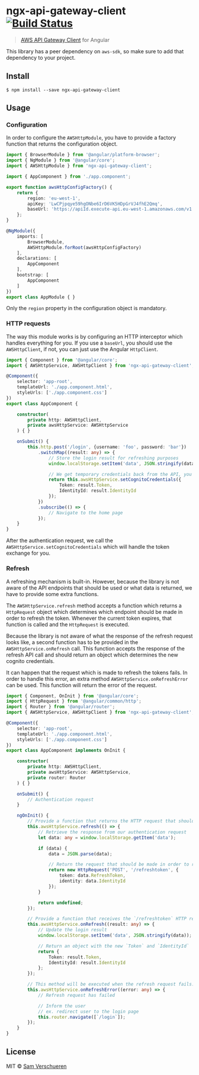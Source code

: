 # ngx-api-gateway-client [![Build Status](https://travis-ci.org/SamVerschueren/ngx-api-gateway-client.svg?branch=master)](https://travis-ci.org/SamVerschueren/ngx-api-gateway-client)

> [AWS API Gateway Client](https://aws.amazon.com/api-gateway) for Angular

This library has a peer dependency on `aws-sdk`, so make sure to add that dependency to your project.


## Install

```
$ npm install --save ngx-api-gateway-client
```


## Usage

### Configuration

In order to configure the `AWSHttpModule`, you have to provide a factory function that returns the configuration object.

```ts
import { BrowserModule } from '@angular/platform-browser';
import { NgModule } from '@angular/core';
import { AWSHttpModule } from 'ngx-api-gateway-client';

import { AppComponent } from './app.component';

export function awsHttpConfigFactory() {
	return {
		region: 'eu-west-1',
		apiKey: 'LwCPjpqye59hgONbe6IrD6VK5HDpGrVJ4fhE2Qmq',
		baseUrl: 'https://apiId.execute-api.eu-west-1.amazonaws.com/v1'
	};
}

@NgModule({
	imports: [
		BrowserModule,
		AWSHttpModule.forRoot(awsHttpConfigFactory)
	],
	declarations: [
		AppComponent
	],
	bootstrap: [
		AppComponent
	]
})
export class AppModule { }
```

Only the `region` property in the configuration object is mandatory.

### HTTP requests

The way this module works is by configuring an HTTP interceptor which handles everything for you. If you use a `baseUrl`, you should use the `AWSHttpClient`, if not, you can just use the Angular `HttpClient`.

```ts
import { Component } from '@angular/core';
import { AWSHttpService, AWSHttpClient } from 'ngx-api-gateway-client';

@Component({
	selector: 'app-root',
	templateUrl: './app.component.html',
	styleUrls: ['./app.component.css']
})
export class AppComponent {

	constructor(
		private http: AWSHttpClient,
		private awsHttpService: AWSHttpService
	) { }

	onSubmit() {
		this.http.post('/login', {username: 'foo', password: 'bar'})
			.switchMap((result: any) => {
				// Store the login result for refreshing purposes
				window.localStorage.setItem('data', JSON.stringify(data));

				// We get temporary credentials back from the API, you can simply pass them through the the service and it will be taken care of automatically
				return this.awsHttpService.setCognitoCredentials({
					Token: result.Token,
					IdentityId: result.IdentityId
				});
			})
			.subscribe(() => {
				// Navigate to the home page
			});
	}
}
```

After the authentication request, we call the `AWSHttpService.setCognitoCredentials` which will handle the token exchange for you.


### Refresh

A refreshing mechanism is built-in. However, because the library is not aware of the API endpoints that should be used or what data is returned, we have to provide some extra functions.

The `AWSHttpService.refresh` method accepts a function which returns a `HttpRequest` object which determines which endpoint should be made in order to refresh the token. Whenever the current token expires, that function is called and the `HttpRequest` is executed.

Because the library is not aware of what the response of the refresh request looks like, a second function has to be provided in the `AWSHttpService.onRefresh` call. This function accepts the response of the refresh API call and should return an object which determines the new cognito credentials.

It can happen that the request which is made to refresh the tokens fails. In order to handle this error, an extra method `AWSHttpService.onRefreshError` can be used. This function will return the error of the request.

```ts
import { Component, OnInit } from '@angular/core';
import { HttpRequest } from '@angular/common/http';
import { Router } from '@angular/router';
import { AWSHttpService, AWSHttpClient } from 'ngx-api-gateway-client';

@Component({
	selector: 'app-root',
	templateUrl: './app.component.html',
	styleUrls: ['./app.component.css']
})
export class AppComponent implements OnInit {

	constructor(
		private http: AWSHttpClient,
		private awsHttpService: AWSHttpService,
		private router: Router
	) { }

	onSubmit() {
		// Authentication request
	}

	ngOnInit() {
		// Provide a function that returns the HTTP request that should be made in order to refresh the token
		this.awsHttpService.refresh(() => {
			// Retrieve the response from our authentication request
			let data: any = window.localStorage.getItem('data');

			if (data) {
				data = JSON.parse(data);

				// Return the request that should be made in order to refresh the token
				return new HttpRequest('POST', '/refreshtoken', {
					token: data.RefreshToken,
					identity: data.IdentityId
				});
			}

			return undefined;
		});

		// Provide a function that receives the `/refreshtoken` HTTP response and returns the new token and identity id
		this.awsHttpService.onRefresh((result: any) => {
			// Update the login result
			window.localStorage.setItem('data', JSON.stringify(data));

			// Return an object with the new `Token` and `IdentityId`
			return {
				Token: result.Token,
				IdentityId: result.IdentityId
			};
		});

		// This method will be executed when the refresh request fails.
		this.awsHttpService.onRefreshError((error: any) => {
			// Refresh request has failed

			// Inform the user
			// ex. redirect user to the login page
			this.router.navigate([`/login`]);
		});
	}
}
```


## License

MIT © [Sam Verschueren](https://github.com/SamVerschueren/ngx-api-gateway-client)
